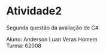 # Atividade2
Segunda questão da avaliação de C#.

Aluno: Anderson Luan Veras Homem                                                                                         
Turma: 62008
